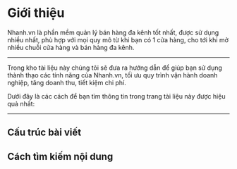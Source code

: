 # Giới thiệu

Nhanh.vn là phần mềm quản lý bán hàng đa kênh tốt nhất, được sử dụng nhiều nhất, phù hợp với mọi quy mô từ khi bạn có 1 cửa hàng, cho tới khi mở nhiều chuỗi cửa hàng và bán hàng đa kênh.

---

Trong kho tài liệu này chúng tôi sẽ đưa ra hướng dẫn để giúp bạn sử dụng thành thạo các tính năng của Nhanh.vn, tối ưu quy trình vận hành doanh nghiệp, tăng doanh thu, tiết kiệm chi phí.

Dưới đây là các cách để bạn tìm thông tin trong trang tài liệu này được hiệu quả nhất:

---

## Cấu trúc bài viết

## Cách tìm kiếm nội dung

